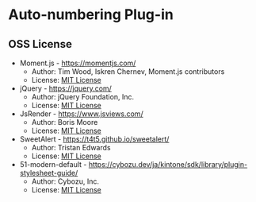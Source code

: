 # Auto-numbering Plug-in

## OSS License

* Moment.js - https://momentjs.com/
  * Author: Tim Wood, Iskren Chernev, Moment.js contributors
  * License: [MIT License](https://github.com/moment/moment/blob/2.14.1/LICENSE)
* jQuery - https://jquery.com/
  * Author: jQuery Foundation, Inc.
  * License: [MIT License](https://github.com/jquery/jquery/blob/2.1.3/MIT-LICENSE.txt)
* JsRender - https://www.jsviews.com/
  * Author: Boris Moore
  * License: [MIT License](https://github.com/BorisMoore/jsrender/blob/v0.9.80/MIT-LICENSE.txt)
* SweetAlert - https://t4t5.github.io/sweetalert/
  * Author: Tristan Edwards
  * License: [MIT License](https://github.com/t4t5/sweetalert/blob/v1.1.3/LICENSE)
* 51-modern-default - https://cybozu.dev/ja/kintone/sdk/library/plugin-stylesheet-guide/
  * Author: Cybozu, Inc.
  * License: [MIT License](https://github.com/kintone-samples/plugin-samples#licence)
